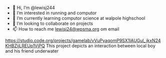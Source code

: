 - 👋 Hi, I’m @lewisj244
- 👀 I’m interested in running and computor
- 🌱 I’m currently learning computor science at walpole highschool
- 💞️ I’m looking to collaborate on projects
- 📫 How to reach me lewisj24@wpsma.org om email

<!---
lewisj244/lewisj244 is a ✨ special ✨ repository because its `README.md` (this file) appears on your GitHub profile.
You can click the Preview link to take a look at your changes.
--->

https://studio.code.org/projects/gamelab/vVuPyaqomP9SX1lAUGul_jkxN24KHBZijLREUp1VjPQ
This project depicts an interaction between local boy and his friend underwater

